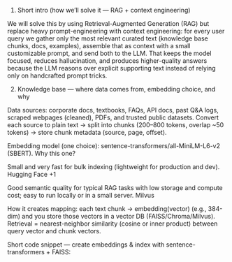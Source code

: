 1) Short intro (how we’ll solve it — RAG + context engineering)

We will solve this by using Retrieval-Augmented Generation (RAG) but replace heavy prompt-engineering with context engineering: for every user query we gather only the most relevant curated text (knowledge base chunks, docs, examples), assemble that as context with a small customizable prompt, and send both to the LLM. That keeps the model focused, reduces hallucination, and produces higher-quality answers because the LLM reasons over explicit supporting text instead of relying only on handcrafted prompt tricks.

2) Knowledge base — where data comes from, embedding choice, and why

Data sources: corporate docs, textbooks, FAQs, API docs, past Q&A logs, scraped webpages (cleaned), PDFs, and trusted public datasets. Convert each source to plain text → split into chunks (200–800 tokens, overlap ~50 tokens) → store chunk metadata (source, page, offset).

Embedding model (one choice): sentence-transformers/all-MiniLM-L6-v2 (SBERT).
Why this one?

Small and very fast for bulk indexing (lightweight for production and dev). 
Hugging Face
+1

Good semantic quality for typical RAG tasks with low storage and compute cost; easy to run locally or in a small server. 
Milvus

How it creates mapping: each text chunk → embedding(vector) (e.g., 384-dim) and you store those vectors in a vector DB (FAISS/Chroma/Milvus). Retrieval = nearest-neighbor similarity (cosine or inner product) between query vector and chunk vectors.

Short code snippet — create embeddings & index with sentence-transformers + FAISS: